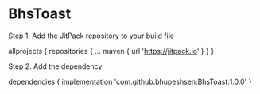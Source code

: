 # BhsToast
Step 1. Add the JitPack repository to your build file

allprojects {
		repositories {
			...
			maven { url 'https://jitpack.io' }
		}
	}
  
  
 Step 2. Add the dependency
 
 dependencies {
	        implementation 'com.github.bhupeshsen:BhsToast:1.0.0'
	}

